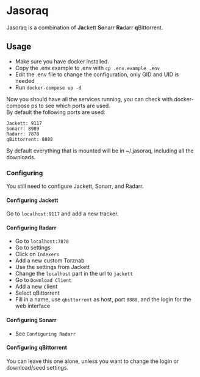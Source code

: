 # Jasoraq
Jasoraq is a combination of **Ja**ckett **So**narr **Ra**darr **q**Bittorrent.

## Usage
- Make sure you have docker installed.  
- Copy the .env.example to .env with `cp .env.example .env`
- Edit the .env file to change the configuration, only GID and UID is needed
- Run `docker-compose up -d`

Now you should have all the services running, you can check with docker-compose ps to see which ports are used.  
By default the following ports are used:  
```
Jackett: 9117
Sonarr: 8989
Radarr: 7878
qBittorrent: 8888
```

By default everything that is mounted will be in ~/.jasoraq, including all the downloads.  

### Configuring
You still need to configure Jackett, Sonarr, and Radarr.

#### Configuring Jackett
Go to `localhost:9117` and add a new tracker.

#### Configuring Radarr
- Go to `localhost:7878`
- Go to settings
- Click on `Indexers`
- Add a new custom Torznab
- Use the settings from Jackett
- Change the `localhost` part in the url to `jackett`
- Go to `Download Client`
- Add a new client
- Select qBittorrent
- Fill in a name, use `qbittorrent` as host, port `8888`, and the login for the web interface

#### Configuring Sonarr
- See `Configuring Radarr`

#### Configuring qBittorrent
You can leave this one alone, unless you want to change the login or download/seed settings.
